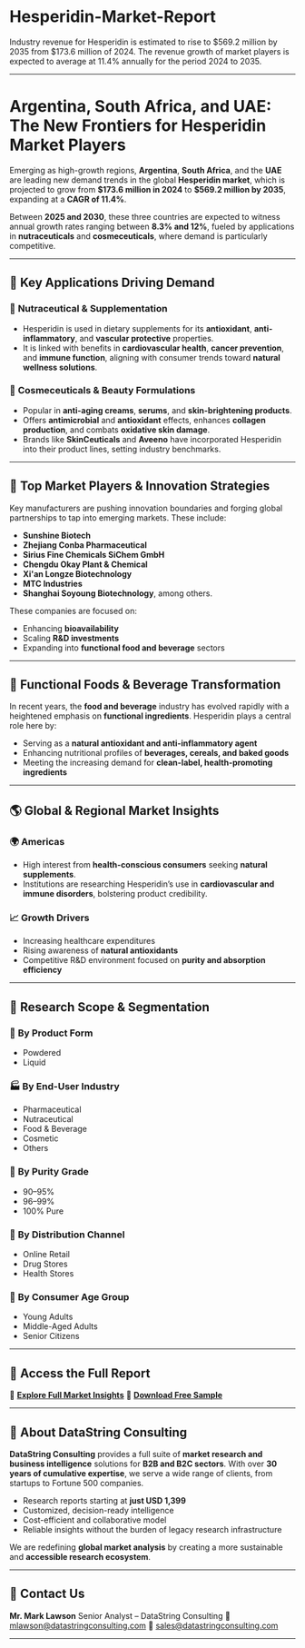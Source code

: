 # Hesperidin-Market-Report
Industry revenue for Hesperidin is estimated to rise to $569.2 million by 2035 from $173.6 million of 2024. The revenue growth of market players is expected to average at 11.4% annually for the period 2024 to 2035.

---

# **Argentina, South Africa, and UAE: The New Frontiers for Hesperidin Market Players**

Emerging as high-growth regions, **Argentina**, **South Africa**, and the **UAE** are leading new demand trends in the global **Hesperidin market**, which is projected to grow from **\$173.6 million in 2024** to **\$569.2 million by 2035**, expanding at a **CAGR of 11.4%**.

Between **2025 and 2030**, these three countries are expected to witness annual growth rates ranging between **8.3% and 12%**, fueled by applications in **nutraceuticals** and **cosmeceuticals**, where demand is particularly competitive.

---

## 🌿 **Key Applications Driving Demand**

### 💊 **Nutraceutical & Supplementation**

* Hesperidin is used in dietary supplements for its **antioxidant**, **anti-inflammatory**, and **vascular protective** properties.
* It is linked with benefits in **cardiovascular health**, **cancer prevention**, and **immune function**, aligning with consumer trends toward **natural wellness solutions**.

### 💅 **Cosmeceuticals & Beauty Formulations**

* Popular in **anti-aging creams**, **serums**, and **skin-brightening products**.
* Offers **antimicrobial** and **antioxidant** effects, enhances **collagen production**, and combats **oxidative skin damage**.
* Brands like **SkinCeuticals** and **Aveeno** have incorporated Hesperidin into their product lines, setting industry benchmarks.

---

## 🏢 **Top Market Players & Innovation Strategies**

Key manufacturers are pushing innovation boundaries and forging global partnerships to tap into emerging markets. These include:

* **Sunshine Biotech**
* **Zhejiang Conba Pharmaceutical**
* **Sirius Fine Chemicals SiChem GmbH**
* **Chengdu Okay Plant & Chemical**
* **Xi'an Longze Biotechnology**
* **MTC Industries**
* **Shanghai Soyoung Biotechnology**, among others.

These companies are focused on:

* Enhancing **bioavailability**
* Scaling **R\&D investments**
* Expanding into **functional food and beverage** sectors

---

## 🥗 **Functional Foods & Beverage Transformation**

In recent years, the **food and beverage** industry has evolved rapidly with a heightened emphasis on **functional ingredients**. Hesperidin plays a central role here by:

* Serving as a **natural antioxidant and anti-inflammatory agent**
* Enhancing nutritional profiles of **beverages, cereals, and baked goods**
* Meeting the increasing demand for **clean-label, health-promoting ingredients**

---

## 🌎 **Global & Regional Market Insights**

### 🌍 **Americas**

* High interest from **health-conscious consumers** seeking **natural supplements**.
* Institutions are researching Hesperidin’s use in **cardiovascular and immune disorders**, bolstering product credibility.

### 📈 **Growth Drivers**

* Increasing healthcare expenditures
* Rising awareness of **natural antioxidants**
* Competitive R\&D environment focused on **purity and absorption efficiency**

---

## 🔬 **Research Scope & Segmentation**

### 🧪 **By Product Form**

* Powdered
* Liquid

### 🏭 **By End-User Industry**

* Pharmaceutical
* Nutraceutical
* Food & Beverage
* Cosmetic
* Others

### 🧼 **By Purity Grade**

* 90–95%
* 96–99%
* 100% Pure

### 🛒 **By Distribution Channel**

* Online Retail
* Drug Stores
* Health Stores

### 👥 **By Consumer Age Group**

* Young Adults
* Middle-Aged Adults
* Senior Citizens

---

## 📘 **Access the Full Report**

🔗 [**Explore Full Market Insights**](https://datastringconsulting.com/industry-analysis/hesperidin-market-research-report)
📄 [**Download Free Sample**](https://datastringconsulting.com/downloadsample/hesperidin-market-research-report)

---

## 🧠 **About DataString Consulting**

**DataString Consulting** provides a full suite of **market research and business intelligence** solutions for **B2B and B2C sectors**. With over **30 years of cumulative expertise**, we serve a wide range of clients, from startups to Fortune 500 companies.

* Research reports starting at **just USD 1,399**
* Customized, decision-ready intelligence
* Cost-efficient and collaborative model
* Reliable insights without the burden of legacy research infrastructure

We are redefining **global market analysis** by creating a more sustainable and **accessible research ecosystem**.

---

## 📩 **Contact Us**

**Mr. Mark Lawson**
Senior Analyst – DataString Consulting
📧 [mlawson@datastringconsulting.com](mailto:mlawson@datastringconsulting.com)
📧 [sales@datastringconsulting.com](mailto:sales@datastringconsulting.com)

---
